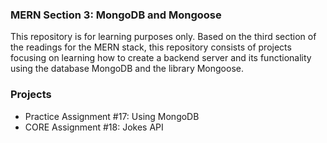 ### MERN Section 3: MongoDB and Mongoose

This repository is for learning purposes only. Based on the third section of the readings for the MERN stack, this repository consists of projects focusing on learning how to create a backend server and its functionality using the database MongoDB and the library Mongoose.

### Projects
- Practice Assignment #17: Using MongoDB
- CORE Assignment #18: Jokes API